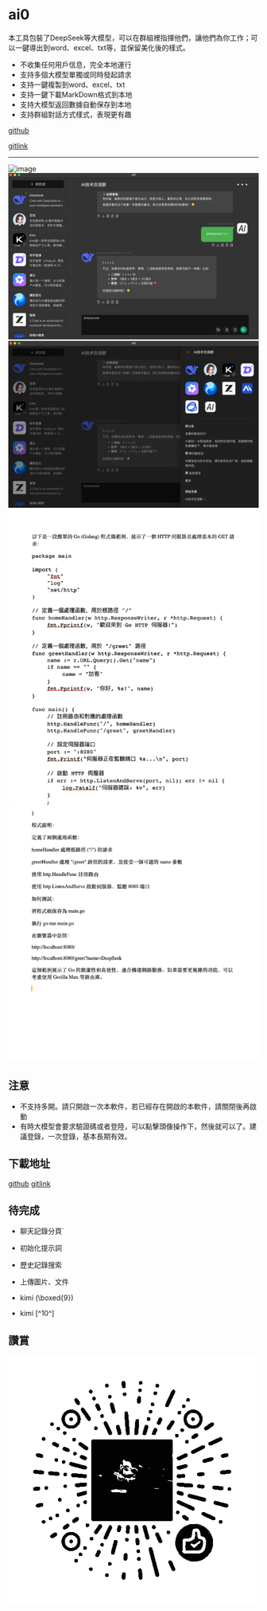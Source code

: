 # ai0

本工具包裝了DeepSeek等大模型，可以在群組裡指揮他們，讓他們為你工作；可以一鍵導出到word、excel、txt等，並保留美化後的樣式。

- 不收集任何用戶信息，完全本地運行
- 支持多個大模型單獨或同時發起請求
- 支持一鍵複製到word、excel、txt
- 支持一鍵下載MarkDown格式到本地
- 支持大模型返回數據自動保存到本地
- 支持群組對話方式樣式，表現更有趣

[github](https://github.com/lizongying/ai0/)

[gitlink](https://www.gitlink.org.cn/lizongying/ai0/)

---

![image](./screenshots/1.gif)
![image](./screenshots/img_2.png)
![image](./screenshots/img_3.png)
![複製為Doc](./screenshots/img.png)
![複製為Txt](./screenshots/img_1.png)

## 注意

- 不支持多開。請只開啟一次本軟件，若已經存在開啟的本軟件，請關閉後再啟動
- 有時大模型會要求驗證碼或者登陸，可以點擊頭像操作下，然後就可以了。建議登錄，一次登錄，基本長期有效。

## 下載地址

[github](https://github.com/lizongying/ai0/releases)
[gitlink](https://www.gitlink.org.cn/lizongying/ai0/releases)

## 待完成

- 聊天記錄分頁`
- 初始化提示詞
- 歷史記錄搜索
- 上傳圖片、文件

- kimi (\boxed{9})
- kimi [^10^]

## 讚賞

![image](./screenshots/appreciate.png)